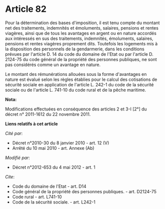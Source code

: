 # Article 82

Pour la détermination des bases d'imposition, il est tenu compte du montant net des traitements, indemnités et émoluments,
salaires, pensions et rentes viagères, ainsi que de tous les avantages en argent ou en nature accordés aux intéressés en sus
des traitements, indemnités, émoluments, salaires, pensions et rentes viagères proprement dits. Toutefois les logements mis à
la disposition des personnels de la gendarmerie, dans les conditions prévues par l'article D. 14 du code du domaine de l'Etat
ou par l'article D. 2124-75 du code général de la propriété des personnes publiques, ne sont pas considérés comme un avantage
en nature. 

Le montant des rémunérations allouées sous la forme d'avantages en nature est évalué selon les règles établies pour le calcul
des cotisations de sécurité sociale en application de l'article L. 242-1 du code de la sécurité sociale ou de l'article L.
741-10 du code rural et de la pêche maritime.

**Nota:**

Modifications effectuées en conséquence des articles 2 et 3-I [2°] du décret n° 2011-1612 du 22 novembre 2011.

**Liens relatifs à cet article**

_Cité par_:

  - Décret n°2010-30 du 8 janvier 2010 - art. 12 (V)
  - Arrêté du 10 mai 2010 - art. Annexe (Ab)

_Modifié par_:

  - Décret n°2012-653 du 4 mai 2012 - art. 1

_Cite_:

  - Code du domaine de l'Etat - art. D14
  - Code général de la propriété des personnes publiques. - art. D2124-75
  - Code rural - art. L741-10
  - Code de la sécurité sociale. - art. L242-1
